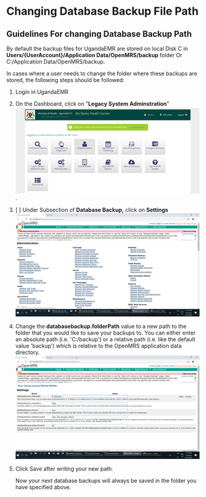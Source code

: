 # Changing Database Backup File Path

## Guidelines For changing Database Backup Path

By default the backup files for UgandaEMR are stored on local Disk C in **Users/{UserAccount}/Application Data/OpenMRS/backup** folder Or C:/Application Data/OpenMRS/backup.

In cases where a user needs to change the folder where these backups are stored, the following steps should be followed:

1. Login in UgandaEMR
2. On the Dashboard, click on "**Legacy System Adminstration**"![](../images/homepage.png).
3. [ ] Under Subsection of **Database Backup,** click on **Settings**![](../images/legacy-systems2.png)
4. Change the **databasebackup.folderPath**  value to a new path to the folder  that you would like to save your backups to.       You can either enter an absolute path \(i.e. 'C:/backup'\) or a relative path \(i.e. like the default value 'backup'\) which is relative to the OpenMRS application data directory.![](../images/dbbackuppath.png)
5. Click Save after  writing your new path.

   Now your next  database backups  will always be saved in the folder you have specified above.

